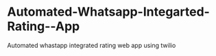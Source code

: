# Automated-Whatsapp-Integarted-Rating--App
Automated whastapp integrated rating web app using twilio
